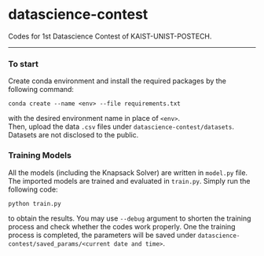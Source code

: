 # datascience-contest
Codes for 1st Datascience Contest of KAIST-UNIST-POSTECH.

---------
### To start   
Create conda environment and install the required packages by the following command:   

```
conda create --name <env> --file requirements.txt
```

with the desired environment name in place of `<env>`.   
Then, upload the data `.csv` files under `datascience-contest/datasets`. Datasets are not disclosed to the public.   

### Training Models   
All the models (including the Knapsack Solver) are written in `model.py` file. The imported models are trained and evaluated in `train.py`. Simply run the following code:   

```
python train.py
```   

to obtain the results. You may use `--debug` argument to shorten the training process and check whether the codes work properly. One the training process is completed, the parameters will be saved under `datascience-contest/saved_params/<current date and time>`. 
